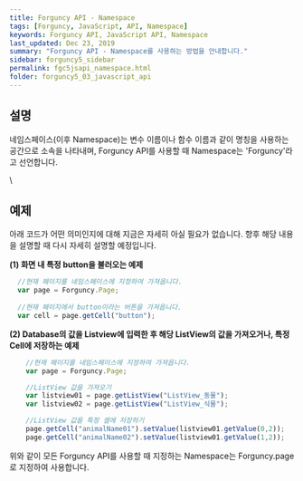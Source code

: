 ```yaml
---
title: Forguncy API - Namespace
tags: [Forguncy, JavaScript, API, Namespace]
keywords: Forguncy API, JavaScript API, Namespace
last_updated: Dec 23, 2019
summary: "Forguncy API - Namespace를 사용하는 방법을 안내합니다."
sidebar: forguncy5_sidebar
permalink: fgc5jsapi_namespace.html
folder: forguncy5_03_javascript_api
---
```


## 설명
네임스페이스(이후 Namespace)는 변수 이름이나 함수 이름과 같이 명칭을 사용하는 공간으로 소속을 나타내며, Forguncy API를 사용할 때 Namespace는 'Forguncy'라고 선언합니다.

\

## 예제
아래 코드가 어떤 의미인지에 대해 지금은 자세히 아실 필요가 없습니다. 향후 해당 내용을 설명할 때 다시 자세히 설명할 예정입니다. 

**(1) 화면 내 특정 button을 불러오는 예제**

~~~javascript
  //현재 페이지를 네임스페이스에 지정하여 가져옵니다.
  var page = Forguncy.Page;
  
  //현재 페이지에서 button이라는 버튼을 가져옵니다.
  var cell = page.getCell("button");
~~~

**(2) Database의 값을 Listview에 입력한 후 해당 ListView의 값을 가져오거나, 특정 Cell에 저장하는 예제**

~~~javascript
    //현재 페이지를 네임스페이스에 지정하여 가져옵니다.
    var page = Forguncy.Page;

    //ListView 값을 가져오기
    var listview01 = page.getListView("ListView_동물");
    var listview02 = page.getListView("ListView_식물");

    //ListView 값을 특정 셀에 저장하기
    page.getCell("animalName01").setValue(listview01.getValue(0,2));
    page.getCell("animalName02").setValue(listview01.getValue(1,2));
~~~

위와 같이 모든 Forguncy API를 사용할 때 지정하는 Namespace는 Forguncy.page로 지정하여 사용합니다.
